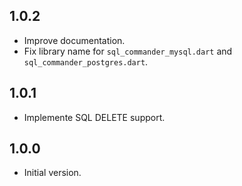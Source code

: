 ## 1.0.2

- Improve documentation.
- Fix library name for `sql_commander_mysql.dart` and `sql_commander_postgres.dart`.

## 1.0.1

- Implemente SQL DELETE support.

## 1.0.0

- Initial version.
